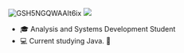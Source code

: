 ![GSH5NGQWAAIt6ix](https://github.com/user-attachments/assets/80b837e8-b090-4305-844f-cfe4bc6e5beb)
<img src="https://github.com/user-attachments/assets/80b837e8-b090-4305-844f-cfe4bc6e5beb" />

- :mortar_board: Analysis and Systems Development Student
- :computer: Current studying Java. 💜 
